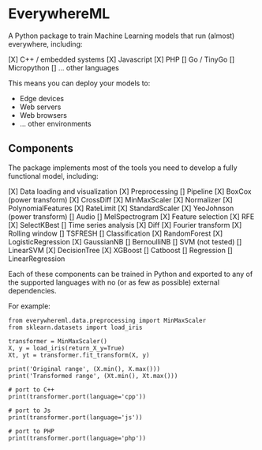 # EverywhereML

A Python package to train Machine Learning models that run (almost) everywhere, including:

 [X] C++ / embedded systems
 [X] Javascript
 [X] PHP
 [] Go / TinyGo
 [] Micropython
 []  ... other languages
 
This means you can deploy your models to:

 - Edge devices
 - Web servers
 - Web browsers
 - ... other environments
 
 
## Components

The package implements most of the tools you need to develop a fully functional model, including:

 [X] Data loading and visualization
 [X] Preprocessing
    [] Pipeline
    [X] BoxCox (power transform)
    [X] CrossDiff
    [X] MinMaxScaler
    [X] Normalizer
    [X] PolynomialFeatures
    [X] RateLimit
    [X] StandardScaler
    [X] YeoJohnson (power transform)
    [] Audio
        [] MelSpectrogram
    [X] Feature selection
        [X] RFE
        [X] SelectKBest
    [] Time series analysis
        [X] Diff
        [X] Fourier transform
        [X] Rolling window
        []  TSFRESH 
 [] Classification
    [X] RandomForest
    [X] LogisticRegression
    [X] GaussianNB
    []  BernoulliNB
    [] SVM (not tested)
    []  LinearSVM
    [X] DecisionTree
    [X] XGBoost
    []  Catboost
 []  Regression
    [] LinearRegression
    
    
Each of these components can be trained in Python and exported to any of the supported languages
with no (or as few as possible) external dependencies.

For example:

```
from everywhereml.data.preprocessing import MinMaxScaler
from sklearn.datasets import load_iris

transformer = MinMaxScaler()
X, y = load_iris(return_X_y=True)
Xt, yt = transformer.fit_transform(X, y)

print('Original range', (X.min(), X.max()))
print('Transformed range', (Xt.min(), Xt.max()))

# port to C++
print(transformer.port(language='cpp'))

# port to Js
print(transformer.port(language='js'))

# port to PHP
print(transformer.port(language='php'))
```

